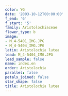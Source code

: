 ```yaml
---
color: YG
date: '2003-10-12T00:00:00'
f_end: '6'
f_start: '5'
family: Aristolochiaceae
flower_type: b
image:
- M_4-5401_IMG.JPG
- M_4-5404_IMG.JPG
latin: Aristolochia lutea
lead: M_4-5404_IMG.JPG
lead_sample: false
name: index.en
order: Aristolochia
parallel: false
petals_joined: false
star_shape: false
title: Aristolochia lutea
---
```


